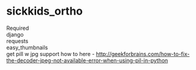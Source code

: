 sickkids_ortho
==============
Required <br>
  django <br>
  requests <br>
  easy_thumbnails <br>
  get pill w jpg support how to here - http://geekforbrains.com/how-to-fix-the-decoder-jpeg-not-available-error-when-using-pil-in-python <br>
  
  

